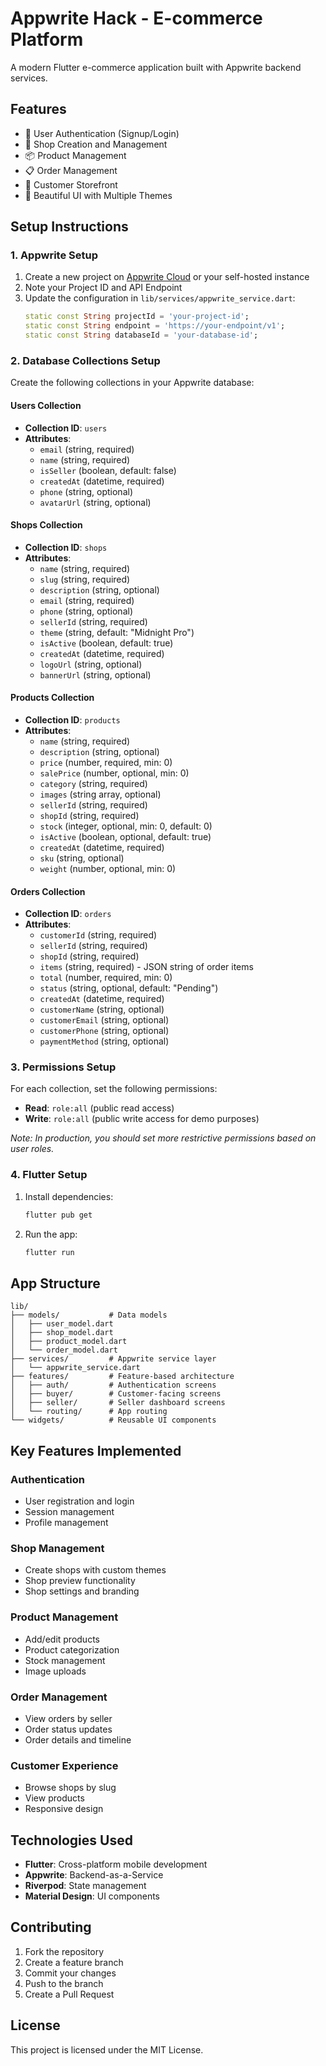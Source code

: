 # Appwrite Hack - E-commerce Platform

A modern Flutter e-commerce application built with Appwrite backend services.

## Features

- 🔐 User Authentication (Signup/Login)
- 🏪 Shop Creation and Management
- 📦 Product Management
- 📋 Order Management
- 🛒 Customer Storefront
- 🎨 Beautiful UI with Multiple Themes

## Setup Instructions

### 1. Appwrite Setup

1. Create a new project on [Appwrite Cloud](https://cloud.appwrite.io) or your self-hosted instance
2. Note your Project ID and API Endpoint
3. Update the configuration in `lib/services/appwrite_service.dart`:
   ```dart
   static const String projectId = 'your-project-id';
   static const String endpoint = 'https://your-endpoint/v1';
   static const String databaseId = 'your-database-id';
   ```

### 2. Database Collections Setup

Create the following collections in your Appwrite database:

#### Users Collection
- **Collection ID**: `users`
- **Attributes**:
  - `email` (string, required)
  - `name` (string, required)
  - `isSeller` (boolean, default: false)
  - `createdAt` (datetime, required)
  - `phone` (string, optional)
  - `avatarUrl` (string, optional)

#### Shops Collection
- **Collection ID**: `shops`
- **Attributes**:
  - `name` (string, required)
  - `slug` (string, required)
  - `description` (string, optional)
  - `email` (string, required)
  - `phone` (string, optional)
  - `sellerId` (string, required)
  - `theme` (string, default: "Midnight Pro")
  - `isActive` (boolean, default: true)
  - `createdAt` (datetime, required)
  - `logoUrl` (string, optional)
  - `bannerUrl` (string, optional)

#### Products Collection
- **Collection ID**: `products`
- **Attributes**:
  - `name` (string, required)
  - `description` (string, optional)
  - `price` (number, required, min: 0)
  - `salePrice` (number, optional, min: 0)
  - `category` (string, required)
  - `images` (string array, optional)
  - `sellerId` (string, required)
  - `shopId` (string, required)
  - `stock` (integer, optional, min: 0, default: 0)
  - `isActive` (boolean, optional, default: true)
  - `createdAt` (datetime, required)
  - `sku` (string, optional)
  - `weight` (number, optional, min: 0)

#### Orders Collection
- **Collection ID**: `orders`
- **Attributes**:
  - `customerId` (string, required)
  - `sellerId` (string, required)
  - `shopId` (string, required)
  - `items` (string, required) - JSON string of order items
  - `total` (number, required, min: 0)
  - `status` (string, optional, default: "Pending")
  - `createdAt` (datetime, required)
  - `customerName` (string, optional)
  - `customerEmail` (string, optional)
  - `customerPhone` (string, optional)
  - `paymentMethod` (string, optional)

### 3. Permissions Setup

For each collection, set the following permissions:
- **Read**: `role:all` (public read access)
- **Write**: `role:all` (public write access for demo purposes)

*Note: In production, you should set more restrictive permissions based on user roles.*

### 4. Flutter Setup

1. Install dependencies:
   ```bash
   flutter pub get
   ```

2. Run the app:
   ```bash
   flutter run
   ```

## App Structure

```
lib/
├── models/           # Data models
│   ├── user_model.dart
│   ├── shop_model.dart
│   ├── product_model.dart
│   └── order_model.dart
├── services/         # Appwrite service layer
│   └── appwrite_service.dart
├── features/         # Feature-based architecture
│   ├── auth/         # Authentication screens
│   ├── buyer/        # Customer-facing screens
│   ├── seller/       # Seller dashboard screens
│   └── routing/      # App routing
└── widgets/          # Reusable UI components
```

## Key Features Implemented

### Authentication
- User registration and login
- Session management
- Profile management

### Shop Management
- Create shops with custom themes
- Shop preview functionality
- Shop settings and branding

### Product Management
- Add/edit products
- Product categorization
- Stock management
- Image uploads

### Order Management
- View orders by seller
- Order status updates
- Order details and timeline

### Customer Experience
- Browse shops by slug
- View products
- Responsive design

## Technologies Used

- **Flutter**: Cross-platform mobile development
- **Appwrite**: Backend-as-a-Service
- **Riverpod**: State management
- **Material Design**: UI components

## Contributing

1. Fork the repository
2. Create a feature branch
3. Commit your changes
4. Push to the branch
5. Create a Pull Request

## License

This project is licensed under the MIT License.
